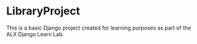 # LibraryProject

This is a basic Django project created for learning purposes as part of the ALX Django Learn Lab.
